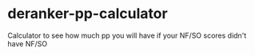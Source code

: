 # deranker-pp-calculator
Calculator to see how much pp you will have if your NF/SO scores didn't have NF/SO
